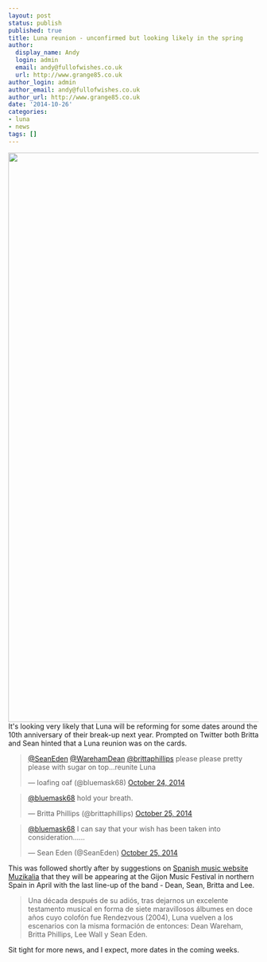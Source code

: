 ```yaml
---
layout: post
status: publish
published: true
title: Luna reunion - unconfirmed but looking likely in the spring
author:
  display_name: Andy
  login: admin
  email: andy@fullofwishes.co.uk
  url: http://www.grange85.co.uk
author_login: admin
author_email: andy@fullofwishes.co.uk
author_url: http://www.grange85.co.uk
date: '2014-10-26'
categories:
- luna
- news
tags: []
---
```

<p><img src="https://media.fullofwishes.co.uk/02-luna/pictures/luna_promo_2001_b.jpg" width="1430" height="1144" class="aligncenter" /><br />
It's looking very likely that Luna will be reforming for some dates around the 10th anniversary of their break-up next year. Prompted on Twitter both Britta and Sean hinted that a Luna reunion was on the cards.</p>
<blockquote class="twitter-tweet" lang="en" data-conversation="none"><p><a href="https://twitter.com/SeanEden">@SeanEden</a> <a href="https://twitter.com/WarehamDean">@WarehamDean</a> <a href="https://twitter.com/brittaphillips">@brittaphillips</a> &#10;&#10;please please pretty please with sugar on top...reunite Luna</p>
<p>&mdash; loafing oaf (@bluemask68) <a href="https://twitter.com/bluemask68/status/525778552600662016">October 24, 2014</a></p></blockquote>
<blockquote class="twitter-tweet" lang="en" data-conversation="none"><p><a href="https://twitter.com/bluemask68">@bluemask68</a> hold your breath.</p>
<p>&mdash; Britta Phillips (@brittaphillips) <a href="https://twitter.com/brittaphillips/status/526038073453203458">October 25, 2014</a></p></blockquote>
<blockquote class="twitter-tweet" lang="en" data-conversation="none"><p><a href="https://twitter.com/bluemask68">@bluemask68</a> I can say that your wish has been taken into consideration......</p>
<p>&mdash; Sean Eden (@SeanEden) <a href="https://twitter.com/SeanEden/status/526041936428560384">October 25, 2014</a></p></blockquote>
<p>This was followed shortly after by suggestions on <a href="http://muzikalia.com/noticias_leer.php/18942/el-regreso-de-luna">Spanish music website Muzikalia</a> that they will be appearing at the Gijon Music Festival in northern Spain in April with the last line-up of the band - Dean, Sean, Britta and Lee.</p>
<blockquote><p>Una década después de su adiós, tras dejarnos un excelente testamento musical en forma de siete maravillosos álbumes en doce años cuyo colofón fue Rendezvous (2004), Luna vuelven a los escenarios con la misma formación de entonces: Dean Wareham, Britta Phillips, Lee Wall y Sean Eden. </p></blockquote>
<p>Sit tight for more news, and I expect, more dates in the coming weeks.</p>
